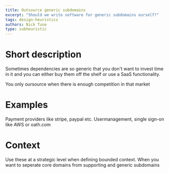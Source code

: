 ```yaml
---
title: Outsource generic subdomains
excerpt: "Should we write software for generic subdomains ourself?"
tags: design-heuristics
authors: Nick Tune
type: subheuristic
---
```


# Short description

Sometimes dependencies are so generic that you don't want to invest time in it and you can either buy them off the shelf or use a SaaS functionality.

You only oursource when there is enough competition in that market

# Examples

Payment providers like stripe, paypal etc.
Usermanagement, single sign-on like AWS or oath.com

# Context

Use these at a strategic level when defining bounded context. When you want to seperate core domains from supporting and generic subdomains
